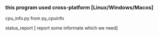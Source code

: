 ### this program used cross-platform [Linux/Windows/Macos]
  cpu_info.py from py_cpuinfo
  
  status_report  [ report some informate which we need]

